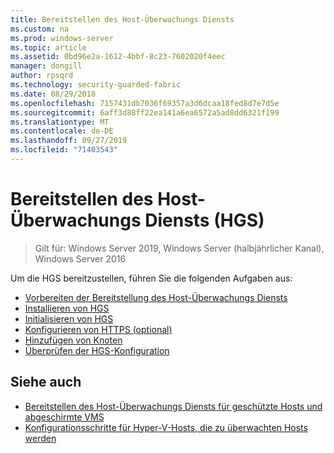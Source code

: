 ```yaml
---
title: Bereitstellen des Host-Überwachungs Diensts
ms.custom: na
ms.prod: windows-server
ms.topic: article
ms.assetid: 0bd96e2a-1612-4bbf-8c23-7602020f4eec
manager: dongill
author: rpsqrd
ms.technology: security-guarded-fabric
ms.date: 08/29/2018
ms.openlocfilehash: 7157431db7036f69357a3d6dcaa18fed8d7e7d5e
ms.sourcegitcommit: 6aff3d88ff22ea141a6ea6572a5ad8dd6321f199
ms.translationtype: MT
ms.contentlocale: de-DE
ms.lasthandoff: 09/27/2019
ms.locfileid: "71403543"
---
```

# <a name="deploy-the-host-guardian-service-hgs"></a>Bereitstellen des Host-Überwachungs Diensts (HGS)

>Gilt für: Windows Server 2019, Windows Server (halbjährlicher Kanal), Windows Server 2016


Um die HGS bereitzustellen, führen Sie die folgenden Aufgaben aus:

- [Vorbereiten der Bereitstellung des Host-Überwachungs Diensts](guarded-fabric-prepare-for-hgs.md)
- [Installieren von HGS](guarded-fabric-choose-where-to-install-hgs.md)
- [Initialisieren von HGS](guarded-fabric-initialize-hgs.md)
- [Konfigurieren von HTTPS (optional)](guarded-fabric-configure-hgs-https.md)
- [Hinzufügen von Knoten](guarded-fabric-configure-additional-hgs-nodes.md)
- [Überprüfen der HGS-Konfiguration](guarded-fabric-verify-hgs-configuration.md)

## <a name="see-also"></a>Siehe auch

- [Bereitstellen des Host-Überwachungs Diensts für geschützte Hosts und abgeschirmte VMS](guarded-fabric-deploying-hgs-overview.md)
- [Konfigurationsschritte für Hyper-V-Hosts, die zu überwachten Hosts werden](guarded-fabric-configure-hgs-with-authorized-hyper-v-hosts.md)
